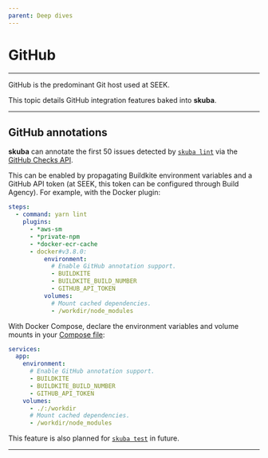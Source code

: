 ```yaml
---
parent: Deep dives
---
```


# GitHub

---

GitHub is the predominant Git host used at SEEK.

This topic details GitHub integration features baked into **skuba**.

---

## GitHub annotations

**skuba** can annotate the first 50 issues detected by [`skuba lint`] via the [GitHub Checks API].

This can be enabled by propagating Buildkite environment variables and a GitHub API token (at SEEK, this token can be configured through Build Agency).
For example, with the Docker plugin:

```yaml
steps:
  - command: yarn lint
    plugins:
      - *aws-sm
      - *private-npm
      - *docker-ecr-cache
      - docker#v3.8.0:
          environment:
            # Enable GitHub annotation support.
            - BUILDKITE
            - BUILDKITE_BUILD_NUMBER
            - GITHUB_API_TOKEN
          volumes:
            # Mount cached dependencies.
            - /workdir/node_modules
```

With Docker Compose,
declare the environment variables and volume mounts in your [Compose file]:

```yaml
services:
  app:
    environment:
      # Enable GitHub annotation support.
      - BUILDKITE
      - BUILDKITE_BUILD_NUMBER
      - GITHUB_API_TOKEN
    volumes:
      - ./:/workdir
      # Mount cached dependencies.
      - /workdir/node_modules
```

This feature is also planned for [`skuba test`] in future.

---

[`skuba lint`]: ../cli/lint.md#skuba-lint
[`skuba test`]: ../cli/test.md#skuba-test
[github checks api]: https://docs.github.com/en/rest/reference/checks/
[compose file]: https://docs.docker.com/compose/compose-file
[docker buildkite plugin]: https://github.com/buildkite-plugins/docker-buildkite-plugin
